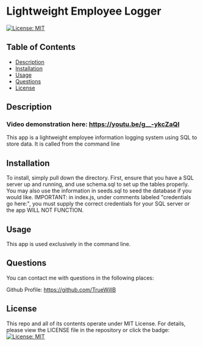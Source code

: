 # Lightweight Employee Logger

[![License: MIT](https://img.shields.io/badge/License-MIT-yellow.svg)](https://opensource.org/licenses/MIT)

## Table of Contents

- [Description](#description)
- [Installation](#installation)
- [Usage](#usage)
- [Questions](#questions)
- [License](#license)

## Description

### Video demonstration here: https://youtu.be/g__-ykcZaQI

This app is a lightweight employee information logging system using SQL to store data. It is called from the command line

## Installation

To install, simply pull down the directory. First, ensure that you have a SQL server up and running, and use schema.sql to set up the tables properly. You may also use the information in seeds.sql to seed the database if you would like.
IMPORTANT: in index.js, under comments labeled "credentials go here:", you must supply the correct credentials for your SQL server or the app WILL NOT FUNCTION.

## Usage

This app is used exclusively in the command line.

## Questions

You can contact me with questions in the following places:<br/>

Github Profile: https://github.com/TrueWillB<br/>

## License

This repo and all of its contents operate under MIT License. For details, please view the LICENSE file in the repository or click the badge: [![License: MIT](https://img.shields.io/badge/License-MIT-yellow.svg)](https://opensource.org/licenses/MIT)

